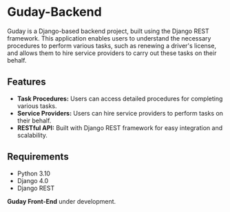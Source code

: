 # Guday-Backend
Guday is a Django-based backend project, built using the Django REST framework. This application enables users to understand the necessary procedures to perform various tasks, such as renewing a driver's license, and allows them to hire service providers to carry out these tasks on their behalf.
## Features 
- **Task Procedures:** Users can access detailed procedures for completing various tasks.
- **Service Providers:** Users can hire service providers to perform tasks on their behalf.
- **RESTful API:** Built with Django REST framework for easy integration and scalability.
## Requirements
- Python 3.10
- Django 4.0
- Django REST

**Guday Front-End** under development.
